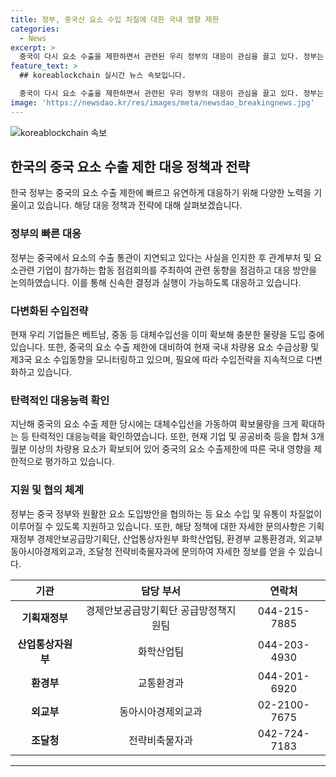 ```yaml
---
title: 정부, 중국산 요소 수입 차질에 대한 국내 영향 제한
categories:
  - News
excerpt: >
  중국이 다시 요소 수출을 제한하면서 관련된 우리 정부의 대응이 관심을 끌고 있다. 정부는 중국의 조치에 유연하게 대응할 수 있을 것으로 판단했으며, 대체수입선을 확보해 온도를 유지하고 있다고 밝혔다. 현재 국내 기업들은 다른 국가에서 충분한 물량을 도입 중이며, 중국의 제한조치가 국내에 미치는 영향은 제한적으로 평가된다. 정부는 앞으로도 수급상황을 지속 모니터링하고 중국과 협의를 통해 요소 도입이 원활하게 이뤄질 수 있도록 지원할 계획이다.
feature_text: >
  ## koreablockchain 실시간 뉴스 속보입니다.

  중국이 다시 요소 수출을 제한하면서 관련된 우리 정부의 대응이 관심을 끌고 있다. 정부는 중국의 조치에 유연하게 대응할 수 있을 것으로 판단했으며, 대체수입선을 확보해 온도를 유지하고 있다고 밝혔다. 현재 국내 기업들은 다른 국가에서 충분한 물량을 도입 중이며, 중국의 제한조치가 국내에 미치는 영향은 제한적으로 평가된다. 정부는 앞으로도 수급상황을 지속 모니터링하고 중국과 협의를 통해 요소 도입이 원활하게 이뤄질 수 있도록 지원할 계획이다.
image: 'https://newsdao.kr/res/images/meta/newsdao_breakingnews.jpg'
---
```


<p><img src="https://newsdao.kr/res/images/meta/newsdao_breakingnews.jpg" alt="koreablockchain 속보" /></p>

<h2 data-ke-size="size26">한국의 중국 요소 수출 제한 대응 정책과 전략</h2>

<p data-ke-size="size16">한국 정부는 중국의 요소 수출 제한에 빠르고 유연하게 대응하기 위해 다양한 노력을 기울이고 있습니다. 해당 대응 정책과 전략에 대해 살펴보겠습니다.</p>

<h3>정부의 빠른 대응</h3>

<p data-ke-size="size16">정부는 중국에서 요소의 수출 통관이 지연되고 있다는 사실을 인지한 후 관계부처 및 요소관련 기업이 참가하는 합동 점검회의를 주최하여 관련 동향을 점검하고 대응 방안을 논의하였습니다. 이를 통해 신속한 결정과 실행이 가능하도록 대응하고 있습니다.</p>

<h3>다변화된 수입전략</h3>

<p data-ke-size="size16">현재 우리 기업들은 베트남, 중동 등 대체수입선을 이미 확보해 충분한 물량을 도입 중에 있습니다. 또한, 중국의 요소 수출 제한에 대비하여 현재 국내 차량용 요소 수급상황 및 제3국 요소 수입동향을 모니터링하고 있으며, 필요에 따라 수입전략을 지속적으로 다변화하고 있습니다.</p>

<h3>탄력적인 대응능력 확인</h3>

<p data-ke-size="size16">지난해 중국의 요소 수출 제한 당시에는 대체수입선을 가동하여 확보물량을 크게 확대하는 등 탄력적인 대응능력을 확인하였습니다. 또한, 현재 기업 및 공공비축 등을 합쳐 3개월분 이상의 차량용 요소가 확보되어 있어 중국의 요소 수출제한에 따른 국내 영향을 제한적으로 평가하고 있습니다.</p>

<h3>지원 및 협의 체계</h3>

<p data-ke-size="size16">정부는 중국 정부와 원활한 요소 도입방안을 협의하는 등 요소 수입 및 유통이 차질없이 이루어질 수 있도록 지원하고 있습니다. 또한, 해당 정책에 대한 자세한 문의사항은 기획재정부 경제안보공급망기획단, 산업통상자원부 화학산업팀, 환경부 교통환경과, 외교부 동아시아경제외교과, 조달청 전략비축물자과에 문의하여 자세한 정보를 얻을 수 있습니다.</p>

<table>
    <thead>
        <tr>
            <th style="text-align: center;">기관</th>
            <th style="text-align: center;">담당 부서</th>
            <th style="text-align: center;">연락처</th>
        </tr>
    </thead>
    <tbody>
        <tr>
            <td style="text-align: center;"><b>기획재정부</b></td>
            <td style="text-align: center;">경제안보공급망기획단 공급망정책지원팀</td>
            <td style="text-align: center;">044-215-7885</td>
        </tr>
        <tr>
            <td style="text-align: center;"><b>산업통상자원부</b></td>
            <td style="text-align: center;">화학산업팀</td>
            <td style="text-align: center;">044-203-4930</td>
        </tr>
        <tr>
            <td style="text-align: center;"><b>환경부</b></td>
            <td style="text-align: center;">교통환경과</td>
            <td style="text-align: center;">044-201-6920</td>
        </tr>
        <tr>
            <td style="text-align: center;"><b>외교부</b></td>
            <td style="text-align: center;">동아시아경제외교과</td>
            <td style="text-align: center;">02-2100-7675</td>
        </tr>
        <tr>
            <td style="text-align: center;"><b>조달청</b></td>
            <td style="text-align: center;">전략비축물자과</td>
            <td style="text-align: center;">042-724-7183</td>
        </tr>
    </tbody>
</table>

<p data-ke-size="size16"></p>

<p><hr></p>

